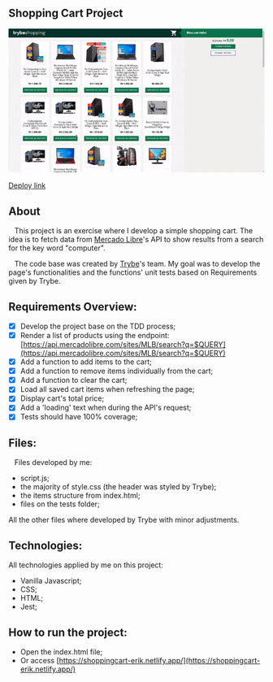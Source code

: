 ## Shopping Cart Project
![shopping-cart-gif](shopping-cart-trybe.gif)

[Deploy link](https://shoppingcart-erik.netlify.app/)

## About
&nbsp;&nbsp; This project is an exercise where I develop a simple shopping cart. The idea is to fetch data from [Mercado Libre](https://mercadolibre.com/)'s API to show results from a search for the key word "computer".

&nbsp;&nbsp; The code base was created by [Trybe](https://www.betrybe.com/)'s team. My goal was to develop the page's functionalities and the functions' unit tests based on Requirements given by Trybe.
	
## Requirements Overview:
- [x] Develop the project base on the TDD process;
- [x] Render a list of products using the endpoint: [https://api.mercadolibre.com/sites/MLB/search?q=$QUERY](https://api.mercadolibre.com/sites/MLB/search?q=$QUERY)
- [x] Add a function to add items to the cart;
- [x] Add a function to remove items individually from the cart;
- [x] Add a function to clear the cart;
- [x] Load all saved cart items when refreshing the page;
- [x] Display cart's total price;
- [x] Add a 'loading' text when during the API's request;
- [x] Tests should have 100% coverage;

## Files:
&nbsp;&nbsp; Files developed by me:
- script.js;
- the majority of style.css (the header was styled by Trybe);
- the items structure from index.html;
- files on the tests folder;

All the other files where developed by Trybe with minor adjustments.


## Technologies:
All technologies applied by me on this project:
- Vanilla Javascript;
- CSS;
- HTML;
- Jest;

## How to run the project:
- Open the index.html file;
- Or access [https://shoppingcart-erik.netlify.app/](https://shoppingcart-erik.netlify.app/)
